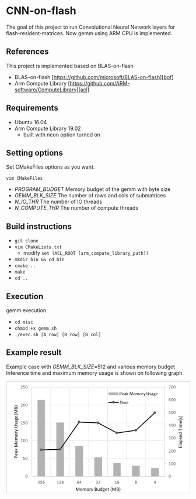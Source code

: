 # CNN-on-flash
The goal of this project to run Convolutional Neural Network layers for flash-resident-matrices.
Now gemm using ARM CPU is implemented.

## References
This project is implemented based on BLAS-on-flash 
* BLAS-on-flash  [https://github.com/microsoft/BLAS-on-flash][bof]
* Arm Compute Library  [https://github.com/ARM-software/ComputeLibrary][acl]

## Requirements
* Ubuntu 16.04
* Arm Compute Library 19.02
  * built with neon option turned on

## Setting options
Set CMakeFiles options as you want.
```
vim CMakeFiles
```
* _PROGRAM\_BUDGET_  Memory budget of the gemm with byte size
* _GEMM\_BLK\_SIZE_  The number of rows and cols of submatrices
* _N\_IO\_THR_  The number of IO threads
* _N\_COMPUTE\_THR_  The number of compute threads

## Build instructions
* `git clone`
* `vim CMakeLists.txt`
    * modify `set (ACL_ROOT [arm_compute_library_path])` 
* `mkdir bin && cd bin`
* `cmake ..`
* `make`
* `cd ..`

## Execution
gemm execution
* `cd misc`
* `chmod +x gemm.sh`
* `./exec.sh [A_row] [B_row] [B_col]`

## Example result
Example case with _GEMM\_BLK\_SIZE_=512 and various memory budget
Inference time and maximum memory usage is shown on following graph.  

![imagename](./image/512.png)

[bof]:https://github.com/microsoft/BLAS-on-flash
[acl]:https://github.com/ARM-software/ComputeLibrary
